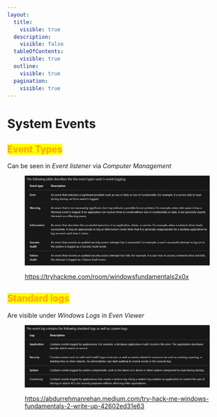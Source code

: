```yaml
---
layout:
  title:
    visible: true
  description:
    visible: false
  tableOfContents:
    visible: true
  outline:
    visible: true
  pagination:
    visible: true
---
```


# System Events

## <mark style="color:orange;">Event Types</mark>

Can be seen in _Event listener_ via _Computer Management_

<figure><img src="../../.gitbook/assets/image (13).png" alt=""><figcaption><p><a href="https://tryhackme.com/room/windowsfundamentals2x0x">https://tryhackme.com/room/windowsfundamentals2x0x</a></p></figcaption></figure>



## <mark style="color:orange;">Standard logs</mark>

Are visible under _Windows Logs_ in _Even Viewer_

<figure><img src="../../.gitbook/assets/image (5).png" alt=""><figcaption><p><a href="https://abdurrehmanrehan.medium.com/try-hack-me-windows-fundamentals-2-write-up-42602ed31e63">https://abdurrehmanrehan.medium.com/try-hack-me-windows-fundamentals-2-write-up-42602ed31e63</a></p></figcaption></figure>

